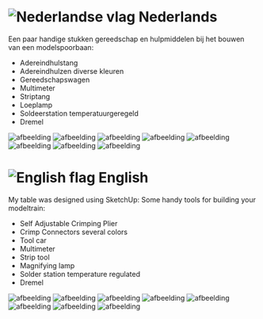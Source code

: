 # ![Nederlandse vlag](../images/nl.gif) Nederlands
Een paar handige stukken gereedschap en hulpmiddelen bij het bouwen van een modelspoorbaan:

* Adereindhulstang
* Adereindhulzen diverse kleuren
* Gereedschapswagen
* Multimeter
* Striptang
* Loeplamp
* Soldeerstation temperatuurgeregeld
* Dremel

![afbeelding](./images/SelfAdjustableCrimpingPlier_AWG24-10.png)
![afbeelding](./images/CrimpConnectors.jpg)
![afbeelding](./images/Toolcar.jpg)
![afbeelding](./images/Multimeter.jpg)
![afbeelding](./images/Striptool.png)
![afbeelding](./images/Magnifyinglamp.png)
![afbeelding](./images/SolderingStation.png)
![afbeelding](./images/Dremel.png)

# ![English flag](../images/gb.gif) English

My table was designed using SketchUp:
Some handy tools for building your modeltrain:

* Self Adjustable Crimping Plier
* Crimp Connectors several colors
* Tool car
* Multimeter
* Strip tool
* Magnifying lamp
* Solder station temperature regulated
* Dremel

![afbeelding](./images/SelfAdjustableCrimpingPlier_AWG24-10.png)
![afbeelding](./images/CrimpConnectors.jpg)
![afbeelding](./images/Toolcar.jpg)
![afbeelding](./images/Multimeter.jpg)
![afbeelding](./images/Striptool.png)
![afbeelding](./images/Magnifyinglamp.png)
![afbeelding](./images/SolderingStation.png)
![afbeelding](./images/Dremel.png)
